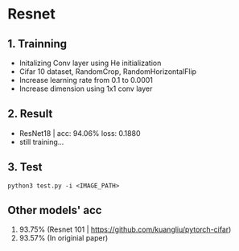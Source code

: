# Resnet
 
## 1. Trainning
 - Initalizing Conv layer using He initialization
 - Cifar 10 dataset, RandomCrop, RandomHorizontalFlip 
 - Increase learning rate from 0.1 to 0.0001
 - Increase dimension using 1x1 conv layer

## 2. Result
 - ResNet18 | acc: 94.06% loss: 0.1880
 - still training...
 
## 3. Test
`` python3 test.py -i <IMAGE_PATH> ``

## Other models' acc
 1. 93.75% (Resnet 101 | https://github.com/kuangliu/pytorch-cifar)
 2. 93.57% (In originial paper)
